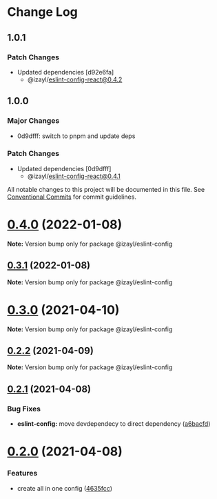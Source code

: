 # Change Log

## 1.0.1

### Patch Changes

- Updated dependencies [d92e6fa]
  - @izayl/eslint-config-react@0.4.2

## 1.0.0

### Major Changes

- 0d9dfff: switch to pnpm and update deps

### Patch Changes

- Updated dependencies [0d9dfff]
  - @izayl/eslint-config-react@0.4.1

All notable changes to this project will be documented in this file.
See [Conventional Commits](https://conventionalcommits.org) for commit guidelines.

# [0.4.0](https://github.com/izayl/eslint-config/compare/v0.3.1...v0.4.0) (2022-01-08)

**Note:** Version bump only for package @izayl/eslint-config

## [0.3.1](https://github.com/izayl/eslint-config/compare/v0.3.0...v0.3.1) (2022-01-08)

**Note:** Version bump only for package @izayl/eslint-config

# [0.3.0](https://github.com/izayl/eslint-config/compare/v0.2.2...v0.3.0) (2021-04-10)

**Note:** Version bump only for package @izayl/eslint-config

## [0.2.2](https://github.com/izayl/eslint-config/compare/v0.2.1...v0.2.2) (2021-04-09)

**Note:** Version bump only for package @izayl/eslint-config

## [0.2.1](https://github.com/izayl/eslint-config/compare/v0.2.0...v0.2.1) (2021-04-08)

### Bug Fixes

- **eslint-config:** move devdependecy to direct dependency ([a6bacfd](https://github.com/izayl/eslint-config/commit/a6bacfdb9bc6da450d19499be46c5f733ba41001))

# [0.2.0](https://github.com/izayl/eslint-config/compare/v0.1.0...v0.2.0) (2021-04-08)

### Features

- create all in one config ([4635fcc](https://github.com/izayl/eslint-config/commit/4635fcccbff8d566fc66c0f4b865a58c605f6d26))
